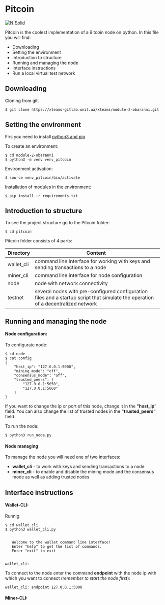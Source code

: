# Pitcoin

[![N|Solid](https://cldup.com/dTxpPi9lDf.thumb.png)](https://nodesource.com/products/nsolid)

Pitcoin is the coolest implementation of a Bitcoin node on python. In this file you will find:
  - Downloading
  - Setting the environment
  - Introduction to structure
  - Running and managing the node
  - Interface instructions
  - Run a local virtual test network


## Downloading

Cloning from git.

```
$ git clone https://xteams-gitlab.unit.ua/xteams/module-2-obaranni.git
```

## Setting the environment
Firs you need to install [python3 and pip](https://www.digitalocean.com/community/tutorials/how-to-install-python-3-and-set-up-a-local-programming-environment-on-ubuntu-16-04)

To create an environment:
```
$ cd module-2-obaranni
$ python3 -m venv venv_pitcoin
```
Environment activation:
```
$ source venv_pitcoin/bin/activate
```

Installation of modules in the environment:
```
$ pip install -r requirements.txt
```

## Introduction to structure

To see the project structure go to the Pitcoin folder:

```
$ cd pitcoin
```

Pitcoin folder consists of 4 parts:

| Directory | Content |
| ------ | ------ |
| wallet_cli | сommand line interface for working with keys and sending transactions to a node |
| miner_cli | сommand line interface for node configuration |
| node | node with network connectivity |
| testnet | several nodes with pre-configured configuration files and a startup script that simulate the operation of a decentralized network |

## Running and managing the node
#### Node configuration:
To configurate node:

```
$ cd node
$ cat config
{
    "host_ip": "127.0.0.1:5000",
    "mining_mode": "off",
    "consensus_mode": "off",
    "trusted_peers": [
        "127.0.0.1:5050",
        "127.0.0.1:5060"
    ]
}
```
If you want to change the ip or port of this node, change it in the **"host_ip"** field. You can also change the list of trusted nodes in the **"trusted_peers"** field.

To run the node:
```
$ python3 run_node.py
```

#### Node managing
To manage the node you will need one of two interfaces:
* **wallet_cli** - to work with keys and sending transactions to a node
* **miner_cli** - to enable and disable the mining mode and the consensus mode as well as adding trusted nodes


## Interface instructions
#### Wallet-CLI:
Runnig:
```
$ cd wallet_cli
$ python3 wallet_cli.py


   Welcome to the wallet command line interface!
   Enter "help" to get the list of commands.
   Enter "exit" to exit


wallet_cli:
```
To connect to the node enter the command **endpoint** with the node ip with which you want to connect (*remember to start the node first*):
```
wallet_cli: endpoint 127.0.0.1:5000
```

#### Miner-CLI:
